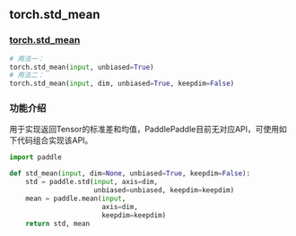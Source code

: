 ## torch.std_mean

### [torch.std_mean](https://pytorch.org/docs/stable/generated/torch.std_mean.html?highlight=std_mean#torch.std_mean)
```python
# 用法一：
torch.std_mean(input, unbiased=True)
# 用法二：
torch.std_mean(input, dim, unbiased=True, keepdim=False)
```

### 功能介绍
用于实现返回Tensor的标准差和均值，PaddlePaddle目前无对应API，可使用如下代码组合实现该API。

```python
import paddle

def std_mean(input, dim=None, unbiased=True, keepdim=False):
    std = paddle.std(input, axis=dim, 
                     unbiased=unbiased, keepdim=keepdim)
    mean = paddle.mean(input, 
                       axis=dim, 
                       keepdim=keepdim)
    return std, mean
```
